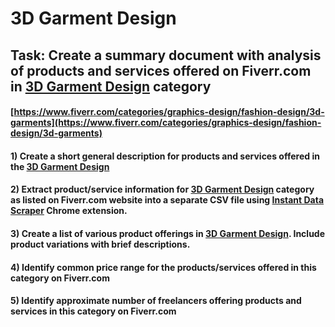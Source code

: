 # 3D Garment Design
## Task: Create a summary document with analysis of products and services offered on Fiverr.com in [3D Garment Design](https://www.fiverr.com/categories/graphics-design/fashion-design/3d-garments) category
#### [https://www.fiverr.com/categories/graphics-design/fashion-design/3d-garments](https://www.fiverr.com/categories/graphics-design/fashion-design/3d-garments)
#### 1) Create a short general description for products and services offered in the [3D Garment Design](https://www.fiverr.com/categories/graphics-design/fashion-design/3d-garments)
#### 2) Extract product/service information for [3D Garment Design](https://www.fiverr.com/categories/graphics-design/fashion-design/3d-garments) category as listed on Fiverr.com website into a separate CSV file using [Instant Data Scraper](https://chrome.google.com/webstore/detail/instant-data-scraper/ofaokhiedipichpaobibbnahnkdoiiah) Chrome extension.
#### 3) Create a list of various product offerings in [3D Garment Design](https://www.fiverr.com/categories/graphics-design/fashion-design/3d-garments). Include product variations with brief descriptions.
#### 4) Identify common price range for the products/services offered in this category on Fiverr.com
#### 5) Identify approximate number of freelancers offering products and services in this category on Fiverr.com
